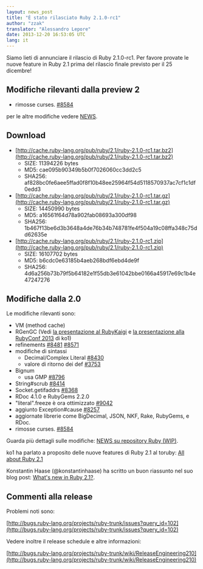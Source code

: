 ```yaml
---
layout: news_post
title: "È stato rilasciato Ruby 2.1.0-rc1"
author: "zzak"
translator: "Alessandro Lepore"
date: 2013-12-20 16:53:05 UTC
lang: it
---
```


Siamo lieti di annunciare il rilascio di Ruby 2.1.0-rc1.
Per favore provate le nuove feature in Ruby 2.1 prima del rilascio finale previsto per il 25 dicembre!

## Modifiche rilevanti dalla preview 2

* rimosse curses. [#8584](http://bugs.ruby-lang.org/issues/8584)

per le altre modifiche vedere [NEWS](https://github.com/ruby/ruby/blob/v2_1_0_rc1/NEWS).

## Download

* [http://cache.ruby-lang.org/pub/ruby/2.1/ruby-2.1.0-rc1.tar.bz2](http://cache.ruby-lang.org/pub/ruby/2.1/ruby-2.1.0-rc1.tar.bz2)
  * SIZE:   11394226 bytes
  * MD5:    cae095b90349b5b0f7026060cc3dd2c5
  * SHA256: af828bc0fe6aee5ffad0f8f10b48ee25964f54d5118570937ac7cf1c1df0edd3
* [http://cache.ruby-lang.org/pub/ruby/2.1/ruby-2.1.0-rc1.tar.gz](http://cache.ruby-lang.org/pub/ruby/2.1/ruby-2.1.0-rc1.tar.gz)
  * SIZE:   14450990 bytes
  * MD5:    a16561f64d78a902fab08693a300df98
  * SHA256: 1b467f13be6d3b3648a4de76b34b748781fe4f504a19c08ffa348c75dd62635e
* [http://cache.ruby-lang.org/pub/ruby/2.1/ruby-2.1.0-rc1.zip](http://cache.ruby-lang.org/pub/ruby/2.1/ruby-2.1.0-rc1.zip)
  * SIZE:   16107702 bytes
  * MD5:    b6cdc0e63185b4aeb268bdf6ebd4de9f
  * SHA256: 4d6a256b73b79f5b64182e1f55db3e61042bbe0166a45917e69c1b4e47247276

## Modifiche dalla 2.0

Le modifiche rilevanti sono:

* VM (method cache)
* RGenGC (Vedi [la presentazione al RubyKaigi](http://rubykaigi.org/2013/talk/S73) e [la presentazione alla RubyConf 2013](http://www.atdot.net/~ko1/activities/rubyconf2013-ko1_pub.pdf) di ko1)
* refinements [#8481](https://bugs.ruby-lang.org/issues/8481) [#8571](https://bugs.ruby-lang.org/issues/8571)
* modifiche di sintassi
  * Decimal/Complex Literal [#8430](https://bugs.ruby-lang.org/issues/8430)
  * valore di ritorno dei def [#3753](https://bugs.ruby-lang.org/issues/3753)
* Bignum
  * usa GMP [#8796](https://bugs.ruby-lang.org/issues/8796)
* String#scrub [#8414](https://bugs.ruby-lang.org/issues/8414)
* Socket.getifaddrs [#8368](https://bugs.ruby-lang.org/issues/8368)
* RDoc 4.1.0 e RubyGems 2.2.0
* "literal".freeze è ora ottimizzato [#9042](https://bugs.ruby-lang.org/issues/9042)
* aggiunto Exception#cause [#8257](https://bugs.ruby-lang.org/issues/8257)
* aggiornate librerie come BigDecimal, JSON, NKF, Rake, RubyGems, e RDoc.
* rimosse curses. [#8584](http://bugs.ruby-lang.org/issues/8584)

Guarda più dettagli sulle modifiche: [NEWS su repository Ruby (WIP)](https://github.com/ruby/ruby/blob/v2_1_0_rc1/NEWS).

ko1 ha parlato a proposito delle nuove features di Ruby 2.1 al toruby:
[All about Ruby 2.1](http://www.atdot.net/~ko1/activities/toruby05-ko1.pdf)

Konstantin Haase (@konstantinhaase) ha scritto un buon riassunto nel suo blog
post: [What's new in Ruby 2.1?](http://rkh.im/ruby-2.1).

## Commenti alla release

Problemi noti sono:

[http://bugs.ruby-lang.org/projects/ruby-trunk/issues?query_id=102](http://bugs.ruby-lang.org/projects/ruby-trunk/issues?query_id=102)

Vedere inoltre il release schedule e altre informazioni:

[http://bugs.ruby-lang.org/projects/ruby-trunk/wiki/ReleaseEngineering210](http://bugs.ruby-lang.org/projects/ruby-trunk/wiki/ReleaseEngineering210)
